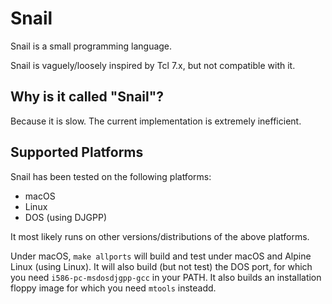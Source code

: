 # Snail

Snail is a small programming language.

Snail is vaguely/loosely inspired by Tcl 7.x, but not compatible with it.

## Why is it called "Snail"?

Because it is slow. The current implementation is extremely inefficient.

## Supported Platforms

Snail has been tested on the following platforms:
* macOS
* Linux
* DOS (using DJGPP)

It most likely runs on other versions/distributions of the above platforms.

Under macOS, `make allports` will build and test under macOS and Alpine Linux
(using Linux). It will also build (but not test) the DOS port, for which you
need `i586-pc-msdosdjgpp-gcc` in your PATH. It also builds an installation
floppy image for which you need `mtools` insteadd.

